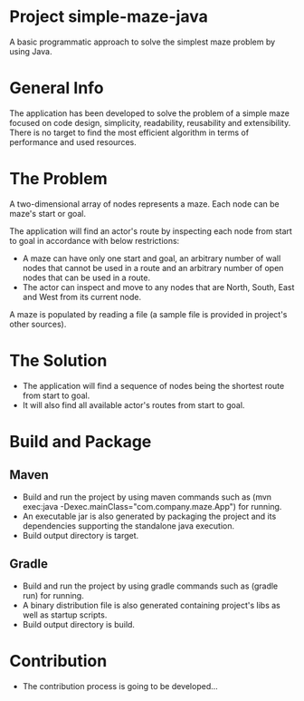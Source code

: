 # Project simple-maze-java
A basic programmatic approach to solve the simplest maze problem by using Java.


# General Info
The application has been developed to solve the problem of a simple maze
focused on code design, simplicity, readability, reusability and extensibility.
There is no target to find the most efficient algorithm in terms of performance
and used resources.


# The Problem
A two-dimensional array of nodes represents a maze.
Each node can be maze's start or goal. 

The application will find an actor's route by inspecting
each node from start to goal in accordance with below restrictions:
- A maze can have only one start and goal, an arbitrary number
of wall nodes that cannot be used in a route and an arbitrary number
of open nodes that can be used in a route.
- The actor can inspect and move to any nodes that are North, South, East and West from 
its current node.

A maze is populated by reading a file (a sample file is provided in project's other sources).


# The Solution
- The application will find a sequence of nodes being the shortest route from start to goal.
- It will also find all available actor's routes from start to goal.


# Build and Package
## Maven
- Build and run the project by using maven commands such as 
(mvn exec:java -Dexec.mainClass="com.company.maze.App") for running. 
- An executable jar is also generated by packaging the project and its dependencies supporting
the standalone java execution.
- Build output directory is target. 
## Gradle
- Build and run the project by using gradle commands such as (gradle run) for running.
- A binary distribution file is also generated containing project's libs as well as startup scripts.
- Build output directory is build.

# Contribution
- The contribution process is going to be developed...
